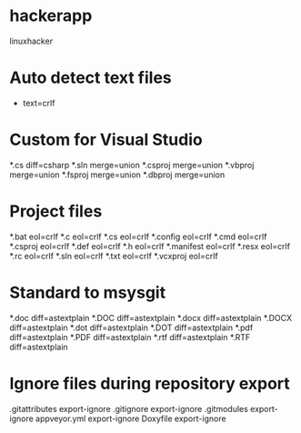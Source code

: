 # hackerapp
linuxhacker

# Auto detect text files
* text=crlf

# Custom for Visual Studio
*.cs     diff=csharp
*.sln    merge=union
*.csproj merge=union
*.vbproj merge=union
*.fsproj merge=union
*.dbproj merge=union

# Project files
*.bat eol=crlf
*.c eol=crlf
*.cs eol=crlf
*.config eol=crlf
*.cmd eol=crlf
*.csproj eol=crlf
*.def eol=crlf
*.h eol=crlf
*.manifest eol=crlf
*.resx eol=crlf
*.rc eol=crlf
*.sln eol=crlf
*.txt eol=crlf
*.vcxproj eol=crlf

# Standard to msysgit
*.doc    diff=astextplain
*.DOC    diff=astextplain
*.docx   diff=astextplain
*.DOCX   diff=astextplain
*.dot    diff=astextplain
*.DOT    diff=astextplain
*.pdf    diff=astextplain
*.PDF    diff=astextplain
*.rtf    diff=astextplain
*.RTF    diff=astextplain

# Ignore files during repository export
.gitattributes  export-ignore
.gitignore      export-ignore
.gitmodules     export-ignore
appveyor.yml    export-ignore
Doxyfile        export-ignore
